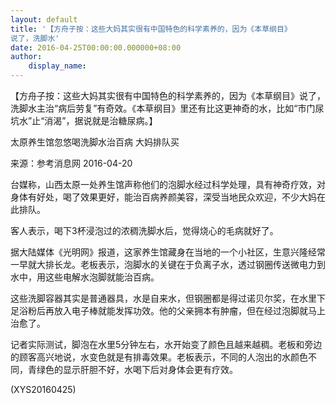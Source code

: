 ```yaml
---
layout: default
title: '【方舟子按：这些大妈其实很有中国特色的科学素养的，因为《本草纲目》
说了，洗脚水'
date: 2016-04-25T00:00:00.000000+08:00
author:
    display_name: 
---
```


【方舟子按：这些大妈其实很有中国特色的科学素养的，因为《本草纲目》说了，洗脚水主治“病后劳复”有奇效。《本草纲目》里还有比这更神奇的水，比如“市门尿坑水”止“消渴”，据说就是治糖尿病。】

太原养生馆忽悠喝洗脚水治百病 大妈排队买

来源：参考消息网 2016-04-20

台媒称，山西太原一处养生馆声称他们的泡脚水经过科学处理，具有神奇疗效，对身体有好处，喝了效果更好，能治百病养颜美容，深受当地民众欢迎，不少大妈在此排队。

客人表示，喝下3杯浸泡过的浓稠洗脚水后，觉得烧心的毛病就好了。

据大陆媒体《光明网》报道，这家养生馆藏身在当地的一个小社区，生意兴隆经常一早就大排长龙。老板表示，泡脚水的关键在于负离子水，透过钢圈传送微电力到水中，用这些电解水泡脚就能治百病。

这些洗脚容器其实是普通器具，水是自来水，但钢圈都是得过诺贝尔奖，在水里下足浴粉后再放入电子棒就能发挥功效。他的父亲拥本有肿瘤，但在经过泡脚就马上治愈了。

记者实际测试，脚泡在水里5分钟左右，水开始变了颜色且越来越稠。老板和旁边的顾客高兴地说，水变色就是有排毒效果。老板表示，不同的人泡出的水颜色不同，青绿色的显示肝胆不好，水喝下后对身体会更有疗效。

(XYS20160425)

